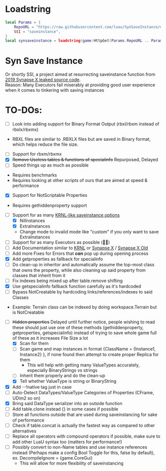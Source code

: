 # Loadstring
```lua
local Params = {
	RepoURL = "https://raw.githubusercontent.com/luau/SynSaveInstance/main/",
	SSI = "saveinstance",
}
local synsaveinstance = loadstring(game:HttpGet(Params.RepoURL .. Params.SSI .. ".luau", true), Params.SSI)()
```
# Syn Save Instance
Or shortly SSI, a project aimed at resurrecting saveinstance function from [2019 Synapse X leaked source code](https://github.com/Acrillis/SynapseX).<br />
Reason: Many Executors fail miserably at providing good user experience when it comes to tinkering with saving instances
# TO-DOs:
- [ ] Look into adding support for Binary Format Output (rbxl/rbxm instead of rbxlx/rbxmx) 
*  RBXL files are similar to .RBXLX files but are saved in Binary format, which helps reduce the file size.
- [ ] Support for rbxm/rbxmx
- [x] ~~Remove Useless tables & functions of specialinfo~~ Repurposed, Delayed
- [ ] Speed things up as much as possible
* Requires benchmarks
* Requires looking at other scripts of ours that are aimed at speed & performance
- [x] Support for NotScriptable Properties
* Requires gethiddenproperty support
- [ ] Support for as many [KRNL-like saveinstance options](https://app.archbee.com/public/PREVIEW-2Jp4SDaAD4P1COFfx1p_t/PREVIEW-EtjA4sQe5zYUxIHwA6CqJ#mDB9D)
  - [x] NilInstances
  - [x] ExtraInstances
  * Change mode to invalid mode like "custom" if you only want to save ExtraInstances
- [ ] Support for as many Executors as possible (🤢🤮)
- [ ] Add Documentation similar to [KRNL](https://app.archbee.com/public/PREVIEW-2Jp4SDaAD4P1COFfx1p_t/PREVIEW-EtjA4sQe5zYUxIHwA6CqJ#mDB9D) or [Synapse X](https://docs.synapse.to/reference/misc.html?highlight=saveins#save-instance)
/ [Synapse X Old](https://synapsexdocs.github.io/custom-lua-functions/misc-functions/#save-instance)
- [ ] Add more Fixes for Errors that ***can*** pop up during opening process
- [x] Add getproperties as fallback for specialinfo
- [ ] Do clean-up in inheritor and automatically assume the top-most class that owns the property, while also cleaning up said property from classes that inherit from it
- [ ] Fix indexes being mixed up after table.remove shifting
- [x] Use getspecialinfo fallback function carefully as it's hardcoded
- [ ] Bypass NotCreatable by hardcoding links/references/indexes to said Classes
* Example: Terrain class can be indexed by doing workspace.Terrain but is NotCreatable
- [ ] ~~Hidden properties~~ Delayed until further notice, people wishing to read these should just use one of these methods (gethiddenproperty, getproperties, getspecialinfo) instead of trying to save whole game full of these as it increases File Size a lot
  - [x] Scan for them
  - [ ] Scan game and map instances in format {ClassName = {Instance1, Instance2} }, if none found then attempt to create proper Replica for them
    * This will help with getting many ValueTypes accurately, especially BinaryStrings vs strings
  - [ ] Inherit them properly and do the clean-up
  - [x] Tell whether ValueType is string or BinaryString
- [x] Add --!native tag just in case
- [ ] Auto-Detect DataTypes/ValueType Categories of Properties (CFrame, UDim2 so on)
- [x] Bring said DataType serializer into an outside function
- [ ] Add table.clone instead {} in some cases if possible
- [ ] Store all functions outside that are used during saveinstancing for sake of performance
- [ ] Check if table.concat is actually the fastest way as compared to other alternatives
- [ ] Replace all operators with compound operators if possible, make sure to add other LuaU syntax too (matters for performance!)
- [ ] Possibly convert to non-Name tables and use instance references instead (Perhaps make a config Bool Toggle for this, false by default), ex. DecompileIgnore = {game.CoreGui}
  * This will allow for more flexibility of saveinstancing
